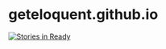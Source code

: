 geteloquent.github.io
=====================

[![Stories in Ready](https://badge.waffle.io/geteloquent/geteloquent.github.io.png?label=ready&title=Ready)](http://waffle.io/geteloquent/geteloquent.github.io)

